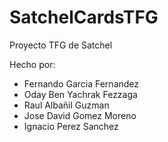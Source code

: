 # SatchelCardsTFG

Proyecto TFG de Satchel

Hecho por:
  - Fernando Garcia Fernandez
  - Oday Ben Yachrak Fezzaga
  - Raul Albañil Guzman
  - Jose David Gomez Moreno
  - Ignacio Perez Sanchez
